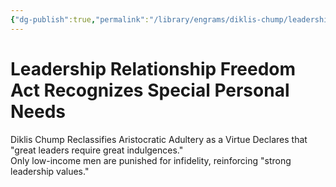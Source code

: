```yaml
---
{"dg-publish":true,"permalink":"/library/engrams/diklis-chump/leadership-relationship-freedom-act-recognizes-special-personal-needs/","tags":["DC/Aristocracy","DC/AS4"]}
---
```


# Leadership Relationship Freedom Act Recognizes Special Personal Needs
Diklis Chump Reclassifies Aristocratic Adultery as a Virtue
Declares that "great leaders require great indulgences."  
Only low-income men are punished for infidelity, reinforcing "strong leadership values."
